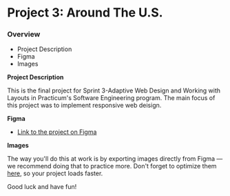 # Project 3: Around The U.S.

### Overview  

* Project Description  
* Figma  
* Images  
  
**Project Description**
  
This is the final project for Sprint 3-Adaptive Web Design and Working with Layouts in Practicum's Software Engineering program. The main focus of this project was to implement responsive web deisign.  
  
**Figma**  
  
* [Link to the project on Figma](https://www.figma.com/file/ii4xxsJ0ghevUOcssTlHZv/Sprint-3%3A-Around-the-US?node-id=0%3A1)  
  
**Images**  
  
The way you'll do this at work is by exporting images directly from Figma — we recommend doing that to practice more. Don't forget to optimize them [here](https://tinypng.com/), so your project loads faster. 
  
Good luck and have fun!

